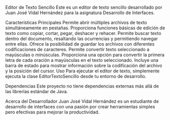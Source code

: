 Editor de Texto Sencillo
Este es un editor de texto sencillo desarrollado por Juan José Vidal Hernández para la asignatura Desarrollo de Interfaces.

Características Principales
Permite abrir múltiples archivos de texto simultáneamente en pestañas.
Proporciona funciones básicas de edición de texto como copiar, cortar, pegar, deshacer y rehacer.
Permite buscar texto dentro del documento, resaltando las ocurrencias y permitiendo navegar entre ellas.
Ofrece la posibilidad de guardar los archivos con diferentes codificaciones de caracteres.
Permite convertir texto seleccionado a mayúsculas o minúsculas.
Proporciona una opción para convertir la primera letra de cada oración a mayúsculas en el texto seleccionado.
Incluye una barra de estado para mostrar información sobre la codificación del archivo y la posición del cursor.
Uso
Para ejecutar el editor de texto, simplemente ejecuta la clase EditorTextoSencillo desde tu entorno de desarrollo.

Dependencias
Este proyecto no tiene dependencias externas más allá de las librerías estándar de Java.

Acerca del Desarrollador
Juan José Vidal Hernández es un estudiante de desarrollo de interfaces con una pasión por crear herramientas simples pero efectivas para mejorar la productividad.
